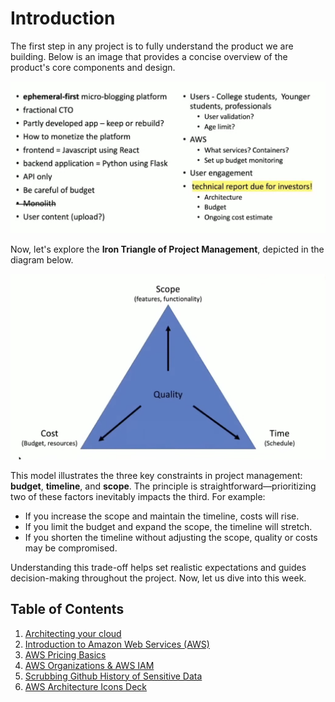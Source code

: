 # Introduction

The first step in any project is to fully understand the product we are building. Below is an image that provides a concise overview of the product's core components and design.

![Product Overview](./images/01.png)

Now, let's explore the **Iron Triangle of Project Management**, depicted in the diagram below.

![Iron Triangle of Project Management](./images/02.png)

This model illustrates the three key constraints in project management: **budget**, **timeline**, and **scope**. The principle is straightforward—prioritizing two of these factors inevitably impacts the third. For example:

- If you increase the scope and maintain the timeline, costs will rise.
- If you limit the budget and expand the scope, the timeline will stretch.
- If you shorten the timeline without adjusting the scope, quality or costs may be compromised.

Understanding this trade-off helps set realistic expectations and guides decision-making throughout the project. Now, let us dive into this week.

## Table of Contents

1. [Architecting your cloud](./architecting-your-cloud.md)
2. [Introduction to Amazon Web Services (AWS)](./aws-intro.md)
3. [AWS Pricing Basics](./pricing-basics.md)
4. [AWS Organizations & AWS IAM](./orgs-and-iam.md)
5. [Scrubbing Github History of Sensitive Data](https://docs.github.com/en/authentication/keeping-your-account-and-data-secure/removing-sensitive-data-from-a-repository)
6. [AWS Architecture Icons Deck](./AWS-Architecture-Icons.pdf)
